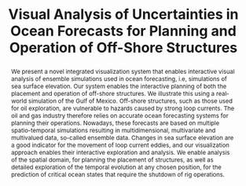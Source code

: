 ---
layout: publication
title: "Visual Analysis of Uncertainties in Ocean Forecasts for Planning and Operation of Off-Shore Structures"
key: 2013_pacificvis
type: inproceedings
shortname: 
image:
image_large:

authors:
- hollt
- Ahmed Magby
- Guoning Chen
- Ganesh Gopalakrishnan
- hoteit
- Charles D. Hansen
- hadwiger

journal: Proceedings of IEEE Pacific Visualization Symposium
jourunal-short: Pacific Vis
page_start: 185
page_end: 192
volume: 
issue: 
year: 2013
award: Honorable mention for best paper award

doi: 10.1109/PacificVis.2013.6596144
pdf: 2013_pacificvis.pdf
poster:
video:

code:

supplements:
  - name: Slides
    link: 2013_pacificvis_slides.pdf
    icon: powerpoint
  - name: Video
    abslink: https://vimeo.com/55175928
    icon: video


abstract: "We present a novel integrated visualization system that enables interactive visual analysis of ensemble simulations used in ocean forecasting, i.e, simulations of sea surface elevation. Our system enables the interactive planning of both the placement and operation of off-shore structures. We illustrate this using a real-world simulation of the Gulf of Mexico. Off-shore structures, such as those used for oil exploration, are vulnerable to hazards caused by strong loop currents. The oil and gas industry therefore relies on accurate ocean forecasting systems for planning their operations. Nowadays, these forecasts are based on multiple spatio-temporal simulations resulting in multidimensional, multivariate and multivalued data, so-called ensemble data. Changes in sea surface elevation are a good indicator for the movement of loop current eddies, and our visualization approach enables their interactive exploration and analysis. We enable analysis of the spatial domain, for planning the placement of structures, as well as detailed exploration of the temporal evolution at any chosen position, for the prediction of critical ocean states that require the shutdown of rig operations."

---